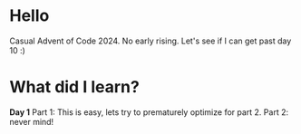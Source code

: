 # Hello

Casual Advent of Code 2024. No early rising. Let's see if I can get past day 10 :)

# What did I learn?

**Day 1**
Part 1: This is easy, lets try to prematurely optimize for part 2. Part 2: never mind! 